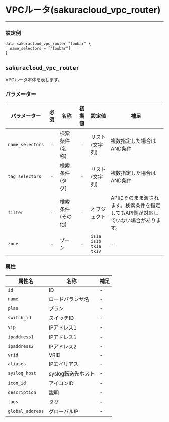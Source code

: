 # VPCルータ(sakuracloud_vpc_router)

---

### 設定例

```hcl
data sakuracloud_vpc_router "foobar" {
  name_selectors = ["foobar"]
}
```

## `sakuracloud_vpc_router`

VPCルータ本体を表します。

### パラメーター

|パラメーター       |必須  |名称           |初期値     |設定値                         |補足                                          |
|-----------------|:---:|----------------|:--------:|-------------------------------|----------------------------------------------|
| `name_selectors`  | -   | 検索条件(名称)      | -        | リスト(文字列)           | 複数指定した場合はAND条件  |
| `tag_selectors`   | -   | 検索条件(タグ)      | -        | リスト(文字列)           | 複数指定した場合はAND条件  |
| `filter`          | -   | 検索条件(その他)    | -        | オブジェクト             | APIにそのまま渡されます。検索条件を指定してもAPI側が対応していない場合があります。 |
| `zone`          | -   | ゾーン          | -        | `is1a`<br />`is1b`<br />`tk1a`<br />`tk1v` | - |


### 属性

|属性名          | 名称             | 補足                  |
|---------------|------------------|----------------------|
| `id`            | ID             | -                    |
| `name`          | ロードバランサ名 | - |
| `plan`          | プラン          | - |
| `switch_id`     | スイッチID      | - |
| `vip`           | IPアドレス1     | - |
| `ipaddress1`    | IPアドレス1     | - |
| `ipaddress2`    | IPアドレス2     | - |
| `vrid`          | VRID           | - |
| `aliases`       | IPエイリアス    | - |
| `syslog_host`   | syslog転送先ホスト| - |
| `icon_id`       | アイコンID         | - |
| `description`   | 説明           | - |
| `tags`          | タグ           | - |
| `global_address`| グローバルIP     | - |
